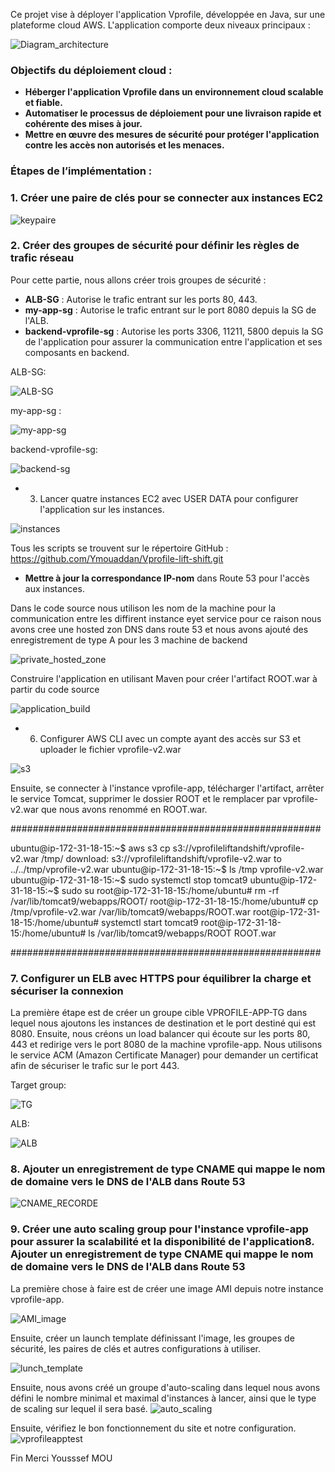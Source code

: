 Ce projet vise à déployer l'application Vprofile, développée en Java, sur une plateforme cloud AWS. L'application comporte deux niveaux principaux :

![Diagram_architecture](https://github.com/user-attachments/assets/70fe1bba-443e-4daa-b49a-5d71c800eba0)


### Objectifs du déploiement cloud :

- **Héberger l'application Vprofile dans un environnement cloud scalable et fiable.**
- **Automatiser le processus de déploiement pour une livraison rapide et cohérente des mises à jour.**
- **Mettre en œuvre des mesures de sécurité pour protéger l'application contre les accès non autorisés et les menaces.**

### Étapes de l’implémentation :

### 1. Créer une paire de clés pour se connecter aux instances EC2

![keypaire](https://github.com/user-attachments/assets/39ad9d34-de43-44c4-8e1f-561c7f6afa39)


### 2. Créer des groupes de sécurité pour définir les règles de trafic réseau

Pour cette partie, nous allons créer trois groupes de sécurité :

- **ALB-SG** : Autorise le trafic entrant sur les ports 80, 443.
- **my-app-sg** : Autorise le trafic entrant sur le port 8080 depuis la SG de l'ALB.
- **backend-vprofile-sg** : Autorise les ports 3306, 11211, 5800 depuis la SG de l'application pour assurer la communication entre l'application et ses composants en backend.

ALB-SG:

![ALB-SG](https://github.com/user-attachments/assets/01cbf9a6-1bde-4622-be9a-09a835fd4782)


my-app-sg : 

![my-app-sg](https://github.com/user-attachments/assets/ea1cb6af-a94c-43d6-836b-bcf4fb46297b)


backend-vprofile-sg: 

![backend-sg](https://github.com/user-attachments/assets/c0b6d7e9-44f6-44cc-baad-ab8fd0e67f73)


- 3. Lancer quatre instances EC2 avec USER DATA pour configurer l'application sur les instances.

![instances](https://github.com/user-attachments/assets/de200677-02ef-4112-8575-0b048ed68a74)


Tous les scripts se trouvent sur le répertoire GitHub : https://github.com/Ymouaddan/Vprofile-lift-shift.git

- **Mettre à jour la correspondance IP-nom** dans Route 53 pour l'accès aux instances.

Dans le code source nous utilison les nom de la machine pour la communication entre les diffirent instance eyet service pour ce raison nous avons cree une hosted zon DNS dans route 53 et nous avons ajouté des enregistrement de type A pour les 3 machine de backend 


![private_hosted_zone](https://github.com/user-attachments/assets/c8b63f91-ad53-41dd-8a17-2cef972f14e5)


Construire l'application en utilisant Maven pour créer l'artifact ROOT.war à partir du code source

![application_build](https://github.com/user-attachments/assets/00766202-447d-4525-a8bf-7fa0ba1950c1)


- 6. Configurer AWS CLI avec un compte ayant des accès sur S3 et uploader le fichier vprofile-v2.war

![s3](https://github.com/user-attachments/assets/c58b2187-058b-42e3-a2da-9677c270ba94)


Ensuite, se connecter à l'instance vprofile-app, télécharger l'artifact, arrêter le service Tomcat, supprimer le dossier ROOT et le remplacer par vprofile-v2.war que nous avons renommé en ROOT.war.

########################################################

ubuntu@ip-172-31-18-15:~$ aws s3 cp s3://vprofileliftandshift/vprofile-v2.war /tmp/
download: s3://vprofileliftandshift/vprofile-v2.war to ../../tmp/vprofile-v2.war
ubuntu@ip-172-31-18-15:~$ ls /tmp
vprofile-v2.war
ubuntu@ip-172-31-18-15:~$ sudo systemctl stop tomcat9
ubuntu@ip-172-31-18-15:~$ sudo su
root@ip-172-31-18-15:/home/ubuntu# rm -rf /var/lib/tomcat9/webapps/ROOT/
root@ip-172-31-18-15:/home/ubuntu# cp /tmp/vprofile-v2.war /var/lib/tomcat9/webapps/ROOT.war
root@ip-172-31-18-15:/home/ubuntu# systemctl start tomcat9
root@ip-172-31-18-15:/home/ubuntu# ls /var/lib/tomcat9/webapps/ROOT
ROOT.war

########################################################

### 7. Configurer un ELB avec HTTPS pour équilibrer la charge et sécuriser la connexion

La première étape est de créer un groupe cible VPROFILE-APP-TG dans lequel nous ajoutons les instances de destination et le port destiné qui est 8080. Ensuite, nous créons un load balancer qui écoute sur les ports 80, 443 et redirige vers le port 8080 de la machine vprofile-app. Nous utilisons le service ACM (Amazon Certificate Manager) pour demander un certificat afin de sécuriser le trafic sur le port 443.

Target group:

![TG](https://github.com/user-attachments/assets/c6af0dd8-9928-4c4e-aef3-692ad38c7902)


ALB:

![ALB](https://github.com/user-attachments/assets/2af47973-6540-49fd-9870-b2c9396aeaef)



###  8. Ajouter un enregistrement de type CNAME qui mappe le nom de domaine vers le DNS de l'ALB dans Route 53
   ![CNAME_RECORDE](https://github.com/user-attachments/assets/98183536-6971-4e50-a98b-ae7ea27f8c08)

   
### 9. Créer une auto scaling group pour l'instance vprofile-app pour assurer la scalabilité et la disponibilité de l'application8. Ajouter un enregistrement de type CNAME qui mappe le nom de domaine vers le DNS de l'ALB dans Route 53

   

La première chose à faire est de créer une image AMI depuis notre instance vprofile-app.

![AMI_image](https://github.com/user-attachments/assets/0e08536c-bc7f-4408-9288-e758ee376a4b)


Ensuite, créer un launch template définissant l'image, les groupes de sécurité, les paires de clés et autres configurations à utiliser.

![lunch_template](https://github.com/user-attachments/assets/4e000817-01bc-4135-8e2b-99b07c1ba2ee)

Ensuite, nous avons créé un groupe d'auto-scaling dans lequel nous avons défini le nombre minimal et maximal d'instances à lancer, ainsi que le type de scaling sur lequel il sera basé.
![auto_scaling](https://github.com/user-attachments/assets/3bcb8289-72b5-4cea-945b-e76d54e5a797)

Ensuite, vérifiez le bon fonctionnement du site et notre configuration.
![vprofileapptest](https://github.com/user-attachments/assets/a6867846-b813-4b3f-8417-95ce5a710f74)


Fin
Merci
Yousssef MOU



